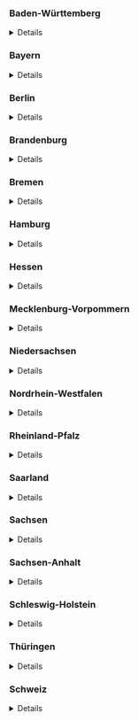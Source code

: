 ### Baden-Württemberg

<details>
Source: https://corona.karlsruhe.de/content/downloads/200328_CoronaVO_Konsolidierte_Fassung.pdf

#### Open

- Supermärkte (`shop=supermarket`)
- Bäckereien (`shop=bakery`)
- Metzgereien (`shop=butcher`)
- Getränkehandlungen (`shop=beverages`)
- Wochenmärkte  (`amenity=marketplace`)
- Hofläden (`shop=farm`)
- Apotheken (`amenity=pharmacy`)
- Drogerien (`shop=chemist`)
- Sanitätsbedarf (Hör- und Sehhilfen) :arrow_right: `shop=medical_supply` and `shop=hearing_aids` and `shop=optician`
- Tankstellen (`amenity=fuel`)
- Banken (`amenity=bank`)
- Waschsalons (`shop=laundry`)
- Buch- und Zeitungsverkauf (`shop=books` and `shop=newsagent`)
- Baumärkte (`shop=hardware`) sowie Einzelhandel für Gartenbau (`shop=doityourself`)
- Geschäfte für Tiernahrung (`shop=agrarian;agrarian=feed`)

#### Closed

- Museen (`tourism=museum`)
- Theater (`amenity=theatre`)
- Schulen (`amenity=school `)
- Schwimm- und Hallenbäder (`leisure=swimming_pool`)
- Saunen (`leisure=sauna`)
- Spielplätze (`leisure=playground`)
- Friseure (`shop=hairdresser`), Kosmetikstudios (`shop=beauty`), Tattoo-Studios (`shop=tattoo`), Massagesalons (`shop=massage`)
- Hotels (für touristische Übernachtungen) :arrow_right: `amenity=hotel`
- Campingplätze (``)
- Wein- und Spirituosenhandlungen (`shop=alcohol`)
- Restaurants (Liefer- und Abholservice aber erlaubt) :arrow_right: `amenity=restaurant` except `pickup=yes` and/or `delivery=yes`
- Fahrradläden (`shop=bicycle`) (Werkstatt teilweise geöffnet)
- Shisha-Bars (`amenity=bar`)
- Möbelläden (`shop=furniture`)
</details>

### Bayern

<details>
Sources:

- https://www.stmwi.bayern.de/coronavirus/
- https://www.gesetze-bayern.de/Content/Document/BayIfSMV-2

#### Offen

> Ladengeschäfte des Einzelhandels jeder Art sind geschlossen. Ausgenommen davon sind der Lebensmittelhandel (`shop=supermarket`, `shop=convenience`), Getränkemärkte (`shop=beverages`), Banken (`amenity=bank`) und Geldautomaten (`amenity=atm`), Apotheken (`amenity=pharmacy`), Drogerien (`shop=chemist`), Sanitätshäuser (`shop=medical_supply`), Optiker (`shop=optician`), Hörgeräteakustiker (`shop=hearing_aids`), Verkauf von Presseartikeln (`shop=newsagent`), Filialen des Brief- und Versandhandels, Post (`amenity=post_office`), Tierbedarf (`shop=agrarian;agrarian=feed`), Tankstellen (`amenity=fuel`), Kfz-Werkstätten, Reinigungen (`shop=dry_cleaning`) und der Online-Handel (`delivery=true`). Sonstige Dienstleistungen, etwa Friseurbetriebe, sind nicht zulässig.

> Sämtliche gastronomische Betriebe (`amenity=restaurant`) müssen geschlossen bleiben. Erlaubt bleiben Angebote „to go“ (`pickup=yes`) und die Lieferung (`delivery=yes`) mitnahmefähiger Speisen und Getränke.


#### Geschlossen

> Alle Freizeiteinrichtungen (u. a. Sauna- und Badeanstalten, Kinos, Veranstaltungs- und Tagungsräume, Clubs, Bars, Diskotheken, Spielhallen, Theater, Vereinsräume, Bordellbetriebe, Museen, Stadtführungen, Sporthallen, Sport- und Spielplätze, Fitnessstudios, Bibliotheken, Wellnesszentren, Thermen, Tanzschulen, Tierparks, Vergnügungsstätten, Fort- und Weiterbildungsstätten, Volkshochschulen, Musikschulen, Jugendhäuser) müssen geschlossen bleiben. 
</details>

### Berlin

<details>
Source: https://www.rbb24.de/politik/thema/2020/coronavirus/beitraege/ausgangsbeschraenkung-kontaktverbot-berlin-was-ist-erlaubt.html

#### Open

- Supermärkte (`shop=supermarket`), Abhol- (`pickup=yes`) und Lieferdienste (`delivery=yes`), Spätverkaufstellen (...) (`shop=convenience`)
- Baumärkte (`shop=hardware`) sowie Einzelhandel für Gartenbau (`shop=doityourself`)
- Geschäfte für Tiernahrung (`shop=agrarian;agrarian=feed`)
- Tankstellen (`amenity=fuel`)
- Waschsalons (`shop=laundy`)
- Buch- und Zeitungsverkauf (`shop=books` and `shop=newsagent`)
- Banken (`amenity=bank`)
- Apotheken (`amenity=pharmacy`)
- Drogerien (`shop=chemist`)
- Sanitätsbedarf (Hör- und Sehhilfen) :arrow_right: `shop=medical_supply` and `shop=hearing_aids` and `shop=optician`
- Fahrradläden (`shop=bicycle`)

#### Closed

- Restaurants (Liefer- und Abholservice aber erlaubt) :arrow_right: `amenity=restaurant` except `pickup=yes` and/or `delivery=yes`
- Shisha-Bars (`amenity=bar`)
- Hotels (für touristische Übernachtungen) :arrow_right: `amenity=hotel`
- Friseure (`shop=hairdresser`), Kosmetikstudios (`shop=beauty`), Tattoo-Studios (`shop=tattoo`), Massagesalons (`shop=massage`)
</details>

### Brandenburg

<details>
Source: https://kkm.brandenburg.de/sixcms/media.php/9/SARS-CoV-2-EindV2-1.pdf

> (2) Die  in Absatz 1  angeordnete  Schließung  gilt  nicht  für 

- den  Einzelhandel  für  Lebensmittel,
- Abhol- und  Lieferdienste,
- Wochenmärkte mit Beschränkung auf die für den Einzelhandel in dieser Verordnung zugelassenen Sortimente, 
- Getränkemärkte,  
- Apotheken,  
- Sanitätshäuser,  
- Drogerien, 
- Tankstellen, 
- Banken  und  Sparkassen,  
- Poststellen, 
- Reinigungen,
- Waschsalons, 
- Zeitungsverkauf, 
- Bau-, Garten- und Tierbedarfshandel,
- den Großhandel und (...) Dienstleister  im  Gesundheitsbereich  und  sonstige  helfende  Berufe,  insbesondere 
Arztpraxen und Krankenhäuser.

> Soweit Waren und Dienstleistungen aufgrund von Satz 1 angeboten werden dürfen, darf dies auch durch Kaufhäuser, Outlet-Center und in Einkaufszentren sowie auf Wochenmärkten erfolgen.
</details>

### Bremen

<details>
Source: 
https://www.gesetzblatt.bremen.de/fastmedia/832/2020_04_03_GBl_Nr_0019_signed.pdf
 
#### Offen

> (3) Abweichend von Absatz 1 und 2 werden folgende Einrichtungen nicht für den Publikumsverkehr geschlossen:

1. Lebensmittelgeschäfte,
2. Wochenmärkte nach § 67 Gewerbeordnung,
3. Abhol- und Lieferdienste,
4. Getränkemärkte,
5. Apotheken, Sanitätshäuser, Drogerien,
6. Tankstellen, Kioske, Zeitungsverkaufsstellen,
7. Banken und Sparkassen
8. Poststellen,
9. Reinigungen, Waschsalons,
10. Bau- und Gartenbaumärkte,  
11. Tierbedarfshandel,
12. der Großhandel.

#### Geschlossen

> (1) Folgende Einrichtungen dürfen nicht für den Publikumsverkehr geöffnet werden:

1. Gaststättengewerbe aller Art; der Außer-Haus-Verkauf und die Auslieferung von Speisen und Getränken bleiben zulässig; der Verzehr an Ort und Stelle ist untersagt; Außenbestuhlung ist zu entfernen oder gegen eine Nutzung zu sichern,
2. Bars, Teestuben, Clubs, Diskotheken Festhallen, Amüsierbetriebe und ähnliche Vergnügungsstätten,
3. Saunen, Saunaclubs, Solarien, Fitnessstudios, öffentliche und private Sport-anlagen, Schwimm- und Spaßbäder; in besonders begründeten Einzelfällen kann der Betrieb auf Sportanlagen durch schriftliche Genehmigung der Orts-polizeibehörde zugelassen werden,
4. Kinos, Theater, Opern, Konzerthäuser, Museen und für den Publikumsverkehr bestimmte Ausstellungsräumlichkeiten,
5. Messen, Ausstellungen, Angebote von Freizeitaktivitäten (drinnen und draußen), Spezialmärkte,
6. Entertainment-Center, Spielhallen, Spielbanken, Sportwettgeschäfte, Wett-büros und Wettvermittlungsstellen,
7. Prostitutionsstätten (einschließlich der Prostitution in Privatwohnungen und Fahrzeugen), Bordelle, bordellartige Betriebe, Swinger-Clubs, Striptease-Lokale, Sex-Kinos, Multiplex-Kinos und Peep-Shows,
8. Begegnungsstätten und -treffs (für ältere Menschen, Menschen mit Behinde-rung, Jugendliche, Heranwachsende, Mütter, Familien, Kinder etc.),Spiel-plätze (indoor und outdoor),
9. Jugendherbergen.

> (2) Alle weiteren, nicht an anderer Stelle in dieser Verordnung genannten Ver-kaufsstellen des Einzelhandels, **insbesondere Einkaufszentren** (mit Ausnahme der in Absatz 3 genannten Einrichtungen) dürfen nicht für den Publikumsverkehr geöffnet werden.
</details>

### Hamburg

<details>
Source: https://www.hamburg.de/verordnung/
 
#### Offen

> 3) Für den Publikumsverkehr dürfen die nachfolgenden Betriebe oder Einrichtungen einschließlich ihrer Verkaufsstellen geöffnet bleiben:

- Einzelhandel für Lebensmittel,
- Verkaufsstände auf Wochenmärkten, soweit sie Lebensmittel oder Waren des täglichen Bedarfs anbieten,
- Abhol- und Lieferdienste,
- Getränkemärkte,
- Apotheken,
- Sanitätshäuser, Handel für Berufskleidung,
- Drogerien,
- Tankstellen,
- Banken und Sparkassen,
- Poststellen,
- Reinigungen,
- Waschsalons,
- Stellen des Zeitungs- und Zeitschriftenverkaufs,
- Bau-, Gartenbaubedarfsmärkte,
- Tierbedarfsmärkte, 
- der Großhandel,
- Reparaturbetriebe für Fahrzeuge einschließlich Fahrrädern,
- Dienstleistungs- und Handwerksbetriebe, soweit dies nicht gesondert eingeschränkt ist.

#### Geschlossen

> (3) Folgende Einrichtungen oder Angebote dürfen nicht für den unmittelbaren Publikumsverkehr geöffnet oder dargebracht werden:

- Theater (einschließlich Musiktheater),
- Opernhäuser,
- Filmtheater (Kinos),
- Konzerthäuser und -veranstaltungsorte,
- Museen,
- Ausstellungshäuser,
- Angebote in Stadtteilkulturzentren und Bürgerhäusern,
- Angebote der offenen Kinder- und Jugendarbeit,
- öffentliche Bibliotheken,
- Planetarien,
- Zoologische Gärten,
- zoologische Ausstellungen in geschlossenen Räumen,
- Tierparks, 
- Freizeitparks,
- Angebote von Freizeitaktivitäten (im Freien und in geschlossenen Räumen),
- Angebote von Volkshochschulen,
- Angebote von Sprach-, Integrations-, Berufssprach- und Erstorientierungskursträgern,
- Angebote von Musikschulen,
- Angebote in Literaturhäusern,
- Angebote privater Bildungseinrichtungen (einschließlich Fahrschulen),
- Tanzschulen,
- Schwimmbäder, einschließlich sogenannter Spaßbäder,
- Saunas und Dampfbäder,
- Thermen,
- Wellnesszentren,
- Fitness- und Sportstudios,
- Seniorentreffpunkte,
- Mensen und Cafés des Studierendenwerks Hamburg sowie die Mensen an der Hochschule für Musik und Theater Hamburg und der Hochschule für Bildende Künste Hamburg.
</details>

### Hessen

<details>
Source: https://www.hessen.de/sites/default/files/media/lesefassung4.coronavo.pdf

#### Offen

> (7) Die Beschränkungen nach Abs. 1 gelten nicht für

1. den Lebensmitteleinzelhandel (`shop=convenience`, `shop=supermarket`),
2. den Futtermittelhandel (`shop=pet`, `shop=pet_food`, `shop=pet_supply`),
3. die Wochenmärkte (`amenity=marketplace`),
4. den Direktverkauf vom Lebensmittelerzeuger (`?`),
5. die Reformhäuser (`shop=convenience`),
6. die Feinkostgeschäfte (`shop=deli`),
7. die Geschäfte des Lebensmittelhandwerks (`shop=bakery` etc.),
8. die Getränkemärkte (`shop=beverages`),
9. die Banken und Sparkassen (`amenity=bank`),
10. die Abhol- (`pickup=yes`) und Lieferdienste (`delivery=yes`),
11. die Apotheken (`amenity=pharmacy`),
12. die Drogerien (`shop=chemist`),
13. die Sanitätshäuser (`shop=medical_supply`), Optiker (`shop=opticien`), Hörgeräteakustiker (`shop=hearing_aids`),
14. die Poststellen (`shop=post_office`),
15. die Waschsalons (`shop=laundry`),
16. die Tankstellen (`shop=fuel`) und Tankstellenshops,
17. die Reinigungen (`shop=dry_cleaning`),
18. die Kioske (`shop=kiosk`), Tabak- (`shop=tobacco`) und E-Zigarettenläden, den Zeitungsverkauf (`shop=newsagent`),
19. die Blumenläden (`shop=florist`),
20. die Tierbedarfsmärkte (`shop=pet`, `shop=pet_food`, `shop=pet_supply`),
21. die Bau- (`shop=hardware`, `shop=doityouself`) und Gartenbaumärkte (`shop=garden_centre`);

> entscheidend  ist  der  Schwerpunkt  im  Sortiment. Die  Beschränkungen  nach  Abs.  1 gelten auch nicht für den Großhandel und den Online-Handel
</details>

### Mecklenburg-Vorpommern

<details>
Source: https://www.regierung-mv.de/service/Corona-FAQs/

#### Offen

> Ein Verkauf mittels Lieferdiensten oder Abholung bleibt gestattet.
> Nicht betroffen von den Schließungen sind:

* Einzelhandelsbetriebe für Lebensmittel,
* Wochenmärkte, Abhol- und Lieferdienste, 
* Getränkemärkte, 
* Apotheken, 
* Sanitätshäuser, 
* Drogerien, 
* Tankstellen,
* Banken und Sparkassen, 
* Poststellen, 
* Zeitungsverkauf,
* Tierbedarfsmärkte und 
* Blumenläden.

> Der Großhandel ist nicht von der Schließung betroffen.

#### Geschlossen

> Sämtliche Verkaufsstellen des Einzelhandels sind seit dem 18. März 2020, 06:00 Uhr, geschlossen.

* Bau- und Gartenbaumärkte sind seit dem 23.03.2020, 20:00 Uhr, geschlossen.

> Bars, Clubs, Diskotheken, Kneipen und ähnliche Betriebe werden für den Publikumsverkehr geschlossen.
> Gleiches gilt für Theater, Opern, Konzerthäuser, Museen und ähnliche Einrichtungen, Messen, Ausstellungen, Kinos, Freizeit- und Tierparks und Anbieter von Freizeitaktivitäten (drinnen und draußen), Spielplätze (innen und außen), Spezialmärkte, Spielhallen, Spielbanken, Wettannahmestellen und ähnliche Einrichtungen, Prostitutionsgewerbe, Bordelle und ähnliche Einrichtungen, den Sportbetrieb auf und in allen öffentlichen und privaten Sportanlagen, Schwimm- und Spaßbäder, Fitnessstudios und ähnliche Einrichtungen.
</details>

### Niedersachsen

<details>
Source: https://www.niedersachsen.de/download/153804/Positivliste_Welche_Geschaefte_duerfen_weiterhin_oeffnen_bzw._welche_sozialen_Kontakte_sind_noch_zulaessig_Hinweise_des_Niedersaechsischen_Gesundheitsministeriums_vom_25.03.2020_.pdf

#### Offen

- Einzelhandel für Lebensmittel (`shop=convenience`), z.B. Supermärkte (`shop=supermarket`), Bäckereien (`shop=bakery`), Discounter (`shop=supermarket`), Teefachgeschäfte (`shop=tea`),
- Sonderpostenmärkte/ „Mischmärkte“
- Wochenmärkte (`amenity=marketplace`)
- Abhol- (`pickup=true`) und Lieferdienste (`delivery=true`)
- Online-Handel: Buchläden (`shop=books`) o.ä.
- Restaurationsbetriebe mit einem Außer-Haus-Verkauf (`pickup=true`)
- Getränkemarkte (`shop=beverages`)
- Einrichtungen/Leistungserbringer des Gesundheitswesens: Apotheken (`amenity=pharmacy`), Sanitätshäuser (`shop=medical_supply`), Optiker (`shop=opticien`), Hörgeräteakustiker (`shop=hearing_aids`), Physiotherpiepraxien, Psychotherapie, Logopädie, Podologie
- Heilpraktiker/Chiropraktiker
- Drogerien (`shop=chemist`)
- Tankstellen (`amenity=fuel`)
- Banken und Sparkassen (`amenity=bank`)
- Poststellen (`amenity=post_office`): DHL, Hermes, GLS, DPD, UPS, etc. (inkl. Paketstationen)
- Reinigungen (`shop=dry_cleaning`)
- Waschsalons (`shop=laundry`)
- Zeitungsverkauf: Kioske (`shop=newsagent`)
- Baumärkte (`shop=doityourself`, `shop=hardware`): Spezialisierte Geschäfte z.B. Farbe- oder Bodenfachgeschäfte (Abgabe von Waren an nicht-gewerbliche Kunden ist untersagt.)
- Gartenbaumärkte (`shop=garden_centre`): Blumenläden (`shop=florist`), Gärtnerei
- Tierbedarfsmärkte (`shop=pet`, `shop=pet_food`, `shop=pet_supply`)
- Großhandel
- Geschäfte des Landhandels mit Dünger, Pflanzenschutz, Saatgut, landwirtschaftlichen Maschinen, Ersatzteile usw. (`shop=agrarian`)
- KFZ - Werkstätten (`shop=car_repair`) und Ersatzteilhandel (`shop=car_parts`) und Landmaschinenreperatur und Landmaschinenersatzteile
- Fahrradreparatur, Fahrradersatzteilhandel (`shop=bicycle`)
- Autovermietungen (`amenity=car_rental`)
- Taxigewerbe (`amenity=taxi`)
- Verkauf von Fahrkarten für den ÖPNV
- Lieferung und Montage von Waren
- Campingbetriebe soweit nur für Dauercamper, teilweise ohne anderen Wohnsitz, beherbergt werden.
- Betriebliche Tätigkeiten bei geschlossen Läden
- KFZ-Schilderläden
- Imbisse in Tankstellen (`amenity=fast_food`)
</details>

### Nordrhein-Westfalen

<details>
(Source: https://www.land.nrw/sites/default/files/asset/document/2020-03-30_coronaschvo_idf_der_aendvo.pdf)

#### Open

> § 5 Handel
> Zulässig bleiben der Betrieb von 

1. Einrichtungen des Einzelhandels für Lebensmittel (`shop=convenience`), Direktvermarktungen von landwirt-schaftlichen Betrieben (`shop=agrarian`), Abhol- (`pickup=yes`) und Lieferdiensten (`delivery=yes`) sowie Getränkemärkten (`shop=beverages`), 
2. Apotheken, Sanitätshäusern und Drogerien, (`amenity=pharmacy` and `shop=medical_supply` and `shop=chemist`)
3. Tankstellen, Banken und Sparkassen sowie Poststellen, (`amenity=fuel` and `amenity=bank` and `amenity=post_office`)
4. Reinigungen und Waschsalons,  (`shop=dry_cleaning` and `shop=laundry`)
5. Kiosken und Zeitungsverkaufsstellen, (`shop=newsagent`)
6. Tierbedarfsmärkten, (`shop=agrarian;agrarian=feed`)
7. Einrichtungen des Großhandels. (`shop=supermarket`)
</details>

### Rheinland-Pfalz

<details>
Source: https://corona.rlp.de/fileadmin/rlp-stk/pdf-Dateien/Corona/Upload_3-4-2020_3._Corona-Bekaempfungsverordnung_RL_konsolidierte.pdf

#### Offen

> 2) Absatz 1 gilt nicht für

1. Einzelhandelsbetriebe für Lebensmittel, Getränkemärkte, Drogerien,
2. Verkaufsstände auf Wochenmärkten, deren Warenangebot den zulässigen Einzelhandelsbetrieben entspricht,
3. Apotheken, Sanitätshäuser,
4. Tankstellen,
5. Banken und Sparkassen, Poststellen,
6. Reinigungen, Waschsalons,
7. Zeitungs- und Zeitschriftenverkauf,
8. Bau-, Gartenbau- und Tierbedarfsmärkte,
</details>

### Saarland

<details>
Source: https://corona.saarland.de/DE/service/massnahmen/massnahmen_node.html#doc524e73a1-1b58-4d82-bb4c-89faeef03194bodyText5

#### Geöffnet

> (5) Von den Verboten der Absätze 3 und 4 ausgenommen sind

1. Lebensmittelhandel, auch Getränke- und Wochenmärkte,
2. Abhol- und Lieferdienste,
3. Garten- und Baumärkte sowie Tierbedarfshandel,
4. Banken,
5. Apotheken, Drogeriemärkte und Sanitätshäuser,
6. Optiker und Hörgeräteakustiker,
7. Post und sonstige Annahmestellen des Versandhandels,
8. Tankstellen,
9. Reinigungen und Waschsalons,
10. Zeitungskioske,
11. Online-Handel.

#### Geschlossen

> (1) Untersagt ist der Betrieb eines Gaststättengewerbes (...) und der Betrieb sonstiger Gastronomiebetriebe jeder Art. **Ausgenommen sind die Abgabe und Lieferung von mitnahmefähigen Speisen.**
> (2) Untersagt ist der Betrieb von Hotels, Beherbergungsbetrieben und Campingplätzen sowie die Zurverfügungstellung jeglicher Unterkünfte zu privaten touristischen Zwecken. Abweichend hiervon ist der Betrieb nur zu beruflich veranlassten erforderlichen Reisen oder bei Vorliegen unabweisbarer persönlicher Gründe der Reisenden zulässig.
> (3) Der Betrieb von Einrichtungen, die nicht notwendigen Verrichtungen des täglichen Lebens dienen, ist verboten. Hierzu zählen insbesondere Sauna- und Badeanstalten, Kinos, Theater, Opern, Konzerthäuser, Museen und ähnliche Einrichtungen, Messen, Spezialmärkte, Wettbüros und Wettannahmestellen, Tagungs- und  Veranstaltungsräume, Clubs und Diskotheken, Shishabars, Spiehallen, Vereinsräume, Bordellbetriebe und andere Prostitutionsstätten, Swingerclubs, Sporthallen, Sport- und Spielplätze, Fitnessstudios, Bibliotheken, Wellnesszentren, Thermen, Tanzschulen, Zoos, Freizeit- und Tierparks, sonstige Vergnügungsstätten, Fort- und Weiterbildungsstätten, Volkshochschulen, Musikschulen, Reisebusreisen, sonstige öffentliche und private Bildungseinrichtungen im außerschulischen Bereich und Jugendhäuser und ähnliche Einrichtungen.
> (4) Untersagt ist die Öffnung von Ladengeschäften des Einzelhandels jeder Art, soweit nicht Absatz 5 etwas anderes bestimmt.
</details>

### Sachsen

<details>
Source: https://www.coronavirus.sachsen.de/download/Fassung-RV-SaechsCoronaSchVO_31032020.pdf

* Versorgungswege  für  die  Gegenstände  des  täglichen  Bedarfs  (
  * Einzelhandel für  Lebensmittel (`shop=convenience`, `shop=supermarket`), 
  * der selbstproduzierenden und vermarktenden  Baumschulen  und  Gartenbaubetriebe,
  * der Hofläden (`shop=farm`), 
  * der Getränkemärkte (`shop=garden_centre`),
  * Tierbedarfsmärkte (`shop=pet`, `shop=pet_food`, `shop=pet_supply`),
  * Apotheken (`amenity=pharmacy`),
  * Drogerien (`shop=chemist`),
  * Sanitätshäuser (`shop=medical_supply`),
  * Optiker (`shop=opticien`),
  * Hörgeräteakustiker (`shop=hearing_aids`),
  * Banken, Sparkassen (`amenity=bank`) sowie Geldautomaten (`amenity=atm`),
  * Poststellen (`amenity=post_office`),
  * Tankstellen (`amenity=fuel`),
  * Kfz- (`shop=car_repair`) und Fahrradwerkstätten (`shop=bicycle`)
  * Reinigungen (`shop=dry_cleaning`),
  * Waschsalons (`shop=laundry`),
  * des Zeitungsverkaufs (`shop=kiosk`, `shop=newsagent`) sowie 
  * die Abgabe von Briefwahlunterlagen) und
* den Großhandel,
</details>

### Sachsen-Anhalt

<details>
Source: https://ms.sachsen-anhalt.de/themen/gesundheit/aktuell/coronavirus/fragen-und-antworten/

#### Offen

> Folgende Geschäfte sind weiter geöffnet:

- Lebensmittelhandel,
- Getränkemärkte, 
- Banken und Sparkassen, 
- Apotheken, 
- Drogerien, 
- Sanitätshäuser, 
- Optiker, 
- Hörgeräteakustiker, 
- Post‐ und Paketstellen <small>(Filialen, Serviceagenturen und Annahmestellen der Deutschen Post AG und anderer Dienstleister wie Hermes, GLS, DPD, „Hermes“, „DPD“, „UPS“, „GLS“, „MZZ‐Briefdienst“, „biber post“, „Pin AG“ etc.)</small>, 
- Tierbedarf, 
- Bau‐ und Gartenmärkte, 
- Großhandel, 
- Tankstellen und Kfz‐Teileverkaufsstellen, 
- Buchhandel, 
- Zeitungs‐ und Zeitschriftenhandel, 
- Wochenmärkte, 
- der Betrieb von Lebensmittelhandel im Reisegewerbe, 
- Reinigungen, 
- Waschsalons, 
- der Online‐Handel und Abhol‐ und Lieferdienste. 

#### Geschlossen

> Die Öffnung von Ladengeschäften, die nicht der Deckung des täglichen Bedarfes dienen, ist untersagt. Frisöre und Barbiere, Massagepraxen, Kosmetik‐, Nagel‐, Piercing‐ und Tattoostudios und ähnliche Betriebe sind zu schließen, weil in diesem Bereich eine körperliche Nähe unabdingbar ist und damit Infektionsketten nicht wirksam unterbunden werden könnten. Medizinisch notwendige Behandlungen bleiben aber weiter möglich.
</details>

### Schleswig-Holstein

<details>
Source: https://www.schleswig-holstein.de/DE/Schwerpunkte/Coronavirus/Erlasse/positivliste_verordnung_corona.html

#### Offen

> Diese Geschäfte dürfen geöffnet bleiben:

- Abhol- und Lieferdienste einschließlich solche des Online-Handels (Logistiker, Lieferunternehmen)
- Retouren- und Lieferdienste, die von nicht zulässigen Verkaufsstellen des Einzelhandels angeboten werden (...)
- Apotheken
- Augenoptiker
- Außer-Haus-Verkauf von Gaststätten nach vorheriger telefonischer oder elektronischer Bestellung (...)
- Autovermietung, Car-Sharing
- Bäckereien
- Banken und Sparkassen
- Baumärkte
- Baustoffhandel
- Beherbergungsbetriebe, Ferienwohnungen, sofern sie nicht für touristische Zwecke genutzt werden.
- Bestatter
- Brennstoffhandel
- Denkmal-, Fassaden- und Gebäudereiniger
- Drogerien
- Ersatzteilverkauf in Werkstätten, Autoteile- und Zubehörverkauf
- Fahrradwerkstätten
- Freie Berufe
- Gärtnereien
- Gartenbaubedarf
- Getränkemärkte
- Goldankauf
- Großhandel
- Hofläden
- Hörakustiker
- Hundefrisöre, wenn sichergestellt ist, dass die Tierbesitzer sich nicht in den Räumlichkeiten aufhalten
- Kfz-Werkstätten
- Kioske
- Krematorien
- Landhandel mit Dünger, Pflanzenschutz, Saatgut, landwirtschaftlichen Maschinen, Ersatzteilen usw.
- Landmaschinenreparatur, Landmaschinenersatzteile
- Lebensmitteleinzelhandel
- Metzgereien
- Mischbetriebe des Handwerks, die daneben auch verkaufen
- Orthopädieschuhmacher
- Orthopädietechniker
- Personal Trainer, Ernährungsberater und ähnliche Dienstleister in Einzelberatung
- Pfandleiher
- Poststellen, Postagenturen und Paketstationen
- Raiffeisenmärkte
- Recyclinghöfe, Annahmestellen der Kreislaufwirtschaft
- Reisebüros, wenn kein direkter Kundenkontakt besteht
- Sanitätshäuser
- Schädlingsbekämpfer
- Schornsteinfegerbetriebe
- Schuh- und Schlüsselreparatur
- Servicestellen von Telekommunikationsunternehmen
- Spezialisierte Baustoffhändler für Farben, Bodenflächen usw.
- Spezialisierter Lebensmitteleinzelhandel (z.B. Süßwaren, Tee, Kaffee, Wein, Spirituosen)
- Stördienste aller Art, insbesondere Schlüsseldienste
- Tankstellen
- Textilreinigung
- Tierbedarf
- Verkauf von Jägereibedarf
- Verkehrsdienstleistungen aller Art einschließlich Taxi
- Warenlieferung und Montage
- Waschsalons
- Wochenmärkte
- Zahntechniker
- Zeitungs- und Zeitschriftenverkauf
</details>

### Thüringen

<details>
Source: https://corona.thueringen.de/

#### Offen

>  Diese Einrichtungen sind geöffnet

- Lebensmittelhandel einschließlich Bäckereien und Fleischereien
- Getränke-, Wochen- und Supermärkte sowie Hofläden
- Banken und Sparkassen
- Drogerien
- Sanitätshäuser
- Optiker, Hörgeräteakustiker,
- Filialen der Deutschen Post AG und Paketstellen von Logistikunternehmen
- Abhol- und Lieferdienste
- Wäschereien und Reinigungen
- Tankstellen und Kfz- und Fahrrad-Teileverkaufsstellen
- Zeitungs- und Tabakwarengeschäfte
- Tierbedarf, Bau- und Gartenmärkte, Gärtnereien und Floristikgeschäfte
- Fernabsatzhandel und Großhandel
- Außerhausverkauf von Gaststätten
- Einzelverkaufsstände, an denen Lebensmittel zum Sofortverzehr angeboten werden, beispielsweise Eis- oder Bratwurststände
- Einrichtungen des Gesundheitswesens wie Polikliniken, Arzt- und Zahnarztpraxen
- Psychotherapien und Apotheken
- Physiotherapeuten, Ergotherapeuten, Logopäden und Podologen sofern die medizinische Notwendigkeit der Behandlung durch ärztliches oder zahnärztliches Attest oder Verordnung nachgewiesen wird.

#### Geschlossen

> Diese Einrichtungen sind geschlossen

- Kindergärten, Kindertagespflege
- Schulen, Berufsschulen
- Volkshochschulen, Musikschulen und sonstigen Bildungseinrichtungen einschließlich Bibliotheken
- Gastronomiebetriebe ohne Außerhausverkauf
- Bars, Cafés, einschließlich Eiscafés, Kneipen, Clubs, Diskotheken
- Theater, Kinos, Konzerthäuser und Museen
- Fitnessstudios, Schwimm-, Freizeit- und Erlebnisbäder, Thermen, Saunen und Solarien
- Vereine, sonstige Sport- und Freizeiteinrichtungen und -angebote
- Sportanlagen, Spiel- und Bolzplätze
- Zoologische Gärten, Tierparks und ähnlichen Einrichtungen
- Touristinformationen
- Spielhallen und Spielbanken
- Tanzlustbarkeiten und Vergnügungsstätten
- Messen, Ausstellungen, Spezialmärkte, Wettannahmestellen
- Prostitutionsstätten, -fahrzeuge und -veranstaltungen
- Swinger-Clubs und ähnliche Angebote
- Familienzentren, Familienferienstätten
- Familienbildungsangebote freier Träger sowie Verbände und Gruppenangebote in Geburtshäusern
- Mehrgenerationenhäuser
- Seniorenclubs und Seniorenbüros
- Jugendclubs und Jugendherbergen
- Einzelhandelsgeschäfte, mit Ausnahme der für die Versorgung der Bevölkerung erforderlichen Läden
- Hotels und Pensionen für touristische Zwecke
- Fahr- und Flugschulen
- Friseure und Barbiergeschäfte
- Dienstleistungsbetriebe im Bereich der Körperpflege, insbesondere Tattoo-, Piercing-, Kosmetik-, Nagelstudios
- Massage- und Wellnessstudios
</details>

### Schweiz

<details>
Source: https://www.bag.admin.ch/bag/de/home/krankheiten/ausbrueche-epidemien-pandemien/aktuelle-ausbrueche-epidemien/novel-cov/massnahmen-des-bundes.html

#### Geschlossen

>  Diese Einrichtungen sind geschlossen

- Einkaufsläden und Märkte
- Restaurationsbetriebe
- Campingplätze
- Barbetriebe sowie Diskotheken, Nachtclubs und Erotikbetriebe
- Unterhaltungs- und Freizeitbetriebe, namentlich Museen, Bibliotheken, Kinos, Konzerthäuser, Theater, Casinos, Sportzentren, Fitnesszentren, Schwimmbäder, Wellnesszentren und Skigebiete, botanische und zoologische Gärten und Tierparks
- Betriebe mit personenbezogenen Dienstleistungen mit Körperkontakt wie Coiffeure, Massagen, Tattoo-Studios und Kosmetik
- Automobilhäuser (nur Werkstattsarbeiten erlaubt, kein Verkauf)
- Gebetshäuser inkl. Gottesdienste

#### Offen

> Das Verbot gilt nicht für folgende Einrichtungen und Veranstaltungen:

- Lebensmittelläden und sonstige Läden, soweit sie Lebensmittel und Gegenstände für den täglichen Bedarf (z.B. Kioske, Tankstellenshops) anbieten
- Imbiss-Betriebe (Take-away), Betriebskantinen, Lieferdienste für Mahlzeiten und Restaurationsbetriebe für Hotelgäste
- Apotheken, Drogerien und Läden für medizinische Hilfsmittel (z.B. Brillen, Hörgeräte)
- Poststellen und Postagenturen (nur postalische Produkte, kein Verkauf von Mobile-Abos usw.)
- Verkaufsstellen von Telekommunikationsanbietern
- Banken
- Tankstellen
- Bahnhöfe und andere Einrichtungen des öffentlichen Verkehrs
- Werkstätten für Transportmittel (kein Verkauf)
- Öffentliche Verwaltung (inkl. Anstalten des Freiheitsentzugs)
- Soziale Einrichtungen (z.B. Anlaufstellen teilweise geöffnet, vielerorts aber geschlossen)
- Beerdigungen im engen Familienkreis
- Gesundheitseinrichtungen wie Spitäler, Kliniken und Arztpraxen sowie Praxen und Einrichtungen von Gesundheitsfachpersonen nach Bundesrecht und kantonalem Recht. Es werden nur notwendige, nicht verschiebbare Operationen durchgeführt.
- Hotels und Beherbergungsbetriebe
- Stellplätze für Wohnwagen und Wohnmobile in Dauermiete oder für Fahrende
</details>
